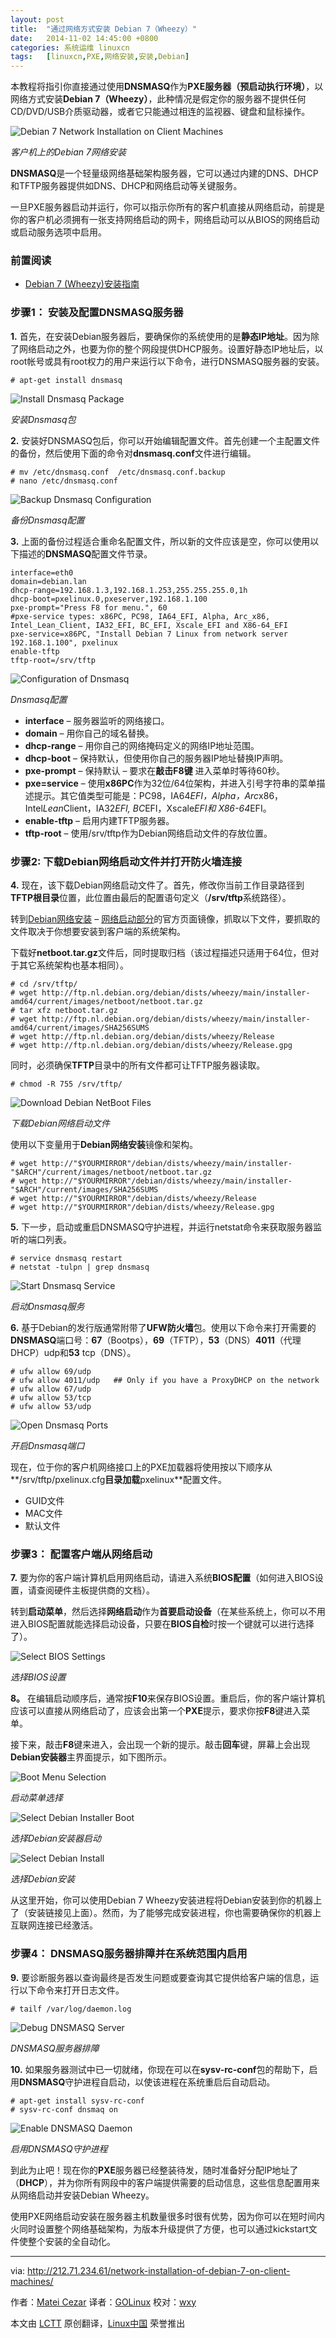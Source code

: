 ```yaml
---
layout: post
title:	"通过网络方式安装 Debian 7（Wheezy）"
date:	2014-11-02 14:45:00 +0800 
categories:	系统运维 linuxcn 
tags:	[linuxcn,PXE,网络安装,安装,Debian]
---
```



本教程将指引你直接通过使用**DNSMASQ**作为**PXE服务器（预启动执行环境）**，以网络方式安装**Debian 7（Wheezy）**，此种情况是假定你的服务器不提供任何CD/DVD/USB介质驱动器，或者它只能通过相连的监视器、键盘和鼠标操作。


![Debian 7 Network Installation on Client Machines](/Asserts/Images/album/201411/02/144543iay3a7679mz779xg.png)


*客户机上的Debian 7网络安装*


**DNSMASQ**是一个轻量级网络基础架构服务器，它可以通过内建的DNS、DHCP和TFTP服务器提供如DNS、DHCP和网络启动等关键服务。


一旦PXE服务器启动并运行，你可以指示你所有的客户机直接从网络启动，前提是你的客户机必须拥有一张支持网络启动的网卡，网络启动可以从BIOS的网络启动或启动服务选项中启用。


### 前置阅读


* [Debian 7 (Wheezy)安装指南](http://212.71.234.61/debian-gnulinux-7-0-code-name-wheezy-server-installation-guide/)


### 步骤1： 安装及配置DNSMASQ服务器


**1.** 首先，在安装Debian服务器后，要确保你的系统使用的是**静态IP地址**。因为除了网络启动之外，也要为你的整个网段提供DHCP服务。设置好静态IP地址后，以root帐号或具有root权力的用户来运行以下命令，进行DNSMASQ服务器的安装。



```
# apt-get install dnsmasq

```

![Install Dnsmasq Package](/Asserts/Images/album/201411/02/144545lipzz9skvdomk9wo.png)


*安装Dnsmasq包*


**2.** 安装好DNSMASQ包后，你可以开始编辑配置文件。首先创建一个主配置文件的备份，然后使用下面的命令对**dnsmasq.conf**文件进行编辑。



```
# mv /etc/dnsmasq.conf  /etc/dnsmasq.conf.backup
# nano /etc/dnsmasq.conf

```

![Backup Dnsmasq Configuration](/Asserts/Images/album/201411/02/144546rljuurblu7sq1muz.png)


*备份Dnsmasq配置*


**3.** 上面的备份过程适合重命名配置文件，所以新的文件应该是空，你可以使用以下描述的**DNSMASQ**配置文件节录。



```
interface=eth0
domain=debian.lan
dhcp-range=192.168.1.3,192.168.1.253,255.255.255.0,1h
dhcp-boot=pxelinux.0,pxeserver,192.168.1.100
pxe-prompt="Press F8 for menu.", 60
#pxe-service types: x86PC, PC98, IA64_EFI, Alpha, Arc_x86, Intel_Lean_Client, IA32_EFI, BC_EFI, Xscale_EFI and X86-64_EFI
pxe-service=x86PC, "Install Debian 7 Linux from network server 192.168.1.100", pxelinux
enable-tftp
tftp-root=/srv/tftp

```

![Configuration of Dnsmasq](/Asserts/Images/album/201411/02/144548hxnhq8ll5i6ihl7n.png)


*Dnsmasq配置*


* **interface** – 服务器监听的网络接口。
* **domain** – 用你自己的域名替换。
* **dhcp-range** – 用你自己的网络掩码定义的网络IP地址范围。
* **dhcp-boot** – 保持默认，但使用你自己的服务器IP地址替换IP声明。
* **pxe-prompt** – 保持默认 – 要求在**敲击F8键** 进入菜单时等待60秒。
* **pxe=service** – 使用**x86PC**作为32位/64位架构，并进入引号字符串的菜单描述提示。其它值类型可能是：PC98，IA64*EFI，Alpha，Arc*x86，Intel*Lean*Client，IA32*EFI, BC*EFI，Xscale*EFI和 X86-64*EFI。
* **enable-tftp** – 启用内建TFTP服务器。
* **tftp-root** – 使用/srv/tftp作为Debian网络启动文件的存放位置。


### 步骤2: 下载Debian网络启动文件并打开防火墙连接


**4.** 现在，该下载Debian网络启动文件了。首先，修改你当前工作目录路径到**TFTP根目录**位置，此位置由最后的配置语句定义（**/srv/tftp**系统路径）。


转到[Debian网络安装](http://www.debian.org/distrib/netinst#netboot) – [网络启动部分](http://ftp.nl.debian.org/debian/dists/wheezy/main/)的官方页面镜像，抓取以下文件，要抓取的文件取决于你想要安装到客户端的系统架构。


下载好**netboot.tar.gz**文件后，同时提取归档（该过程描述只适用于64位，但对于其它系统架构也基本相同）。



```
# cd /srv/tftp/
# wget http://ftp.nl.debian.org/debian/dists/wheezy/main/installer-amd64/current/images/netboot/netboot.tar.gz
# tar xfz netboot.tar.gz
# wget http://ftp.nl.debian.org/debian/dists/wheezy/main/installer-amd64/current/images/SHA256SUMS
# wget http://ftp.nl.debian.org/debian/dists/wheezy/Release
# wget http://ftp.nl.debian.org/debian/dists/wheezy/Release.gpg

```

同时，必须确保**TFTP**目录中的所有文件都可让TFTP服务器读取。



```
# chmod -R 755 /srv/tftp/

```

![Download Debian NetBoot Files](/Asserts/Images/album/201411/02/144550xue3b3we1l330w3t.png)


*下载Debian网络启动文件*


使用以下变量用于**Debian网络安装**镜像和架构。



```
# wget http://"$YOURMIRROR"/debian/dists/wheezy/main/installer-"$ARCH"/current/images/netboot/netboot.tar.gz
# wget http://"$YOURMIRROR"/debian/dists/wheezy/main/installer-"$ARCH"/current/images/SHA256SUMS
# wget http://"$YOURMIRROR"/debian/dists/wheezy/Release
# wget http://"$YOURMIRROR"/debian/dists/wheezy/Release.gpg

```

**5.** 下一步，启动或重启DNSMASQ守护进程，并运行netstat命令来获取服务器监听的端口列表。



```
# service dnsmasq restart
# netstat -tulpn | grep dnsmasq

```

![Start Dnsmasq Service](/Asserts/Images/album/201411/02/144552zwagkh0oxhi96xah.png)


*启动Dnsmasq服务*


**6.** 基于Debian的发行版通常附带了**UFW防火墙**包。使用以下命令来打开需要的**DNSMASQ**端口号：**67**（Bootps），**69**（TFTP），**53**（DNS）**4011**（代理DHCP）udp和**53** tcp（DNS）。



```
# ufw allow 69/udp
# ufw allow 4011/udp   ## Only if you have a ProxyDHCP on the network
# ufw allow 67/udp
# ufw allow 53/tcp
# ufw allow 53/udp

```

![Open Dnsmasq Ports](/Asserts/Images/album/201411/02/144554aq0aqu6z5eb5moeb.png)


*开启Dnsmasq端口*


现在，位于你的客户机网络接口上的PXE加载器将使用按以下顺序从**/srv/tftp/pxelinux.cfg**目录加载**pxelinux**配置文件。


* GUID文件
* MAC文件
* 默认文件


### 步骤3： 配置客户端从网络启动


**7.** 要为你的客户端计算机启用网络启动，请进入系统**BIOS配置**（如何进入BIOS设置，请查阅硬件主板提供商的文档）。


转到**启动菜单**，然后选择**网络启动**作为**首要启动设备**（在某些系统上，你可以不用进入BIOS配置就能选择启动设备，只要在**BIOS自检**时按一个键就可以进行选择了）。


![Select BIOS Settings](/Asserts/Images/album/201411/02/144555kv7vd2a275d4pe24.png)


*选择BIOS设置*


**8。** 在编辑启动顺序后，通常按**F10**来保存BIOS设置。重启后，你的客户端计算机应该可以直接从网络启动了，应该会出第一个**PXE**提示，要求你按**F8**键进入菜单。


接下来，敲击**F8**键来进入，会出现一个新的提示。敲击**回车**键，屏幕上会出现**Debian安装器**主界面提示，如下图所示。


![Boot Menu Selection](/Asserts/Images/album/201411/02/144557qxi4pt6iwibxnmyo.png)


*启动菜单选择*


![Select Debian Installer Boot](/Asserts/Images/album/201411/02/144559m2mydghpkip42pi3.png)


*选择Debian安装器启动*


![Select Debian Install](/Asserts/Images/album/201411/02/144601odja17vzj1zm2r1f.png)


*选择Debian安装*


从这里开始，你可以使用Debian 7 Wheezy安装进程将Debian安装到你的机器上了（安装链接见上面）。然而，为了能够完成安装进程，你也需要确保你的机器上互联网连接已经激活。


### 步骤4： DNSMASQ服务器排障并在系统范围内启用


**9.** 要诊断服务器以查询最终是否发生问题或要查询其它提供给客户端的信息，运行以下命令来打开日志文件。



```
# tailf /var/log/daemon.log

```

![Debug DNSMASQ Server](/Asserts/Images/album/201411/02/144603khiagrhhonxhzkif.png)


*DNSMASQ服务器排障*


**10.** 如果服务器测试中已一切就绪，你现在可以在**sysv-rc-conf**包的帮助下，启用**DNSMASQ**守护进程自启动，以使该进程在系统重启后自动启动。



```
# apt-get install sysv-rc-conf
# sysv-rc-conf dnsmaq on

```

![Enable DNSMASQ Daemon](/Asserts/Images/album/201411/02/144605jj8epqwlws97zzkg.png)


*启用DNSMASQ守护进程*


到此为止吧！现在你的**PXE**服务器已经整装待发，随时准备好分配IP地址了（**DHCP**），并为你所有网段中的客户端提供需要的启动信息，这些信息配置用来从网络启动并安装Debian Wheezy。


使用PXE网络启动安装在服务器主机数量很多时很有优势，因为你可以在短时间内火同时设置整个网络基础架构，为版本升级提供了方便，也可以通过kickstart文件使整个安装的全自动化。




---


via: <http://212.71.234.61/network-installation-of-debian-7-on-client-machines/>


作者：[Matei Cezar](http://212.71.234.61/author/cezarmatei/) 译者：[GOLinux](https://github.com/GOLinux) 校对：[wxy](https://github.com/wxy)


本文由 [LCTT](https://github.com/LCTT/TranslateProject) 原创翻译，[Linux中国](http://linux.cn/) 荣誉推出
